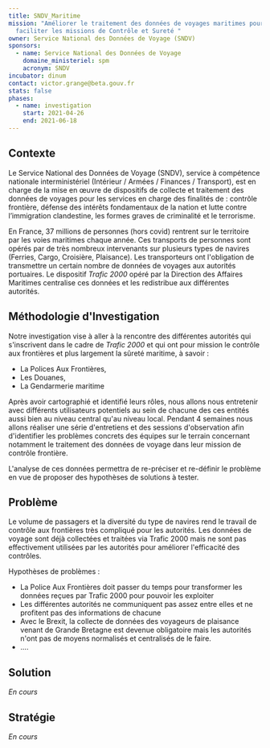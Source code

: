 ```yaml
---
title: SNDV_Maritime
mission: "Améliorer le traitement des données de voyages maritimes pour
  faciliter les missions de Contrôle et Sureté "
owner: Service National des Données de Voyage (SNDV)
sponsors:
  - name: Service National des Données de Voyage
    domaine_ministeriel: spm
    acronym: SNDV
incubator: dinum
contact: victor.grange@beta.gouv.fr
stats: false
phases:
  - name: investigation
    start: 2021-04-26
    end: 2021-06-18
---
```

## Contexte

Le Service National des Données de Voyage (SNDV), service à compétence nationale interministériel (Intérieur / Armées / Finances / Transport), est en charge de la mise en œuvre de dispositifs de collecte et traitement des données de voyages pour les services en charge des finalités de : contrôle frontière, défense des intérêts fondamentaux de la nation et lutte contre l’immigration clandestine, les formes graves de criminalité et le terrorisme.

En France, 37 millions de personnes (hors covid) rentrent sur le territoire par les voies maritimes chaque année. Ces transports de personnes sont opérés par de très nombreux intervenants sur plusieurs types de navires (Ferries, Cargo, Croisière, Plaisance). Les transporteurs ont l'obligation de transmettre un certain nombre de données de voyages aux autorités portuaires.  Le dispositif *Trafic 2000* opéré par la Direction des Affaires Maritimes centralise ces données et les redistribue aux différentes autorités.

## Méthodologie d'Investigation

Notre investigation vise à aller à la rencontre des différentes autorités qui s'inscrivent dans le cadre de *Trafic 2000* et qui ont pour mission le contrôle aux frontières et plus largement la sûreté maritime, à savoir :

* La Polices Aux Frontières, 
* Les Douanes, 
* La Gendarmerie maritime 

Après avoir cartographié et identifié leurs rôles, nous allons nous entretenir avec différents utilisateurs potentiels au sein de chacune des ces entités aussi bien au niveau central qu'au niveau local. Pendant 4 semaines nous allons réaliser une série d'entretiens et des sessions d'observation afin d'identifier les problèmes concrets des équipes sur le terrain concernant notamment le traitement des données de voyage dans leur mission de contrôle frontière.

L'analyse de ces données permettra de re-préciser et re-définir le problème en vue de proposer des hypothèses de solutions à tester.

## Problème

Le volume de passagers et la diversité du type de navires rend le travail de contrôle aux frontières très compliqué pour les autorités. Les données de voyage sont déjà collectées et traitées via Trafic 2000 mais ne sont pas effectivement utilisées par les autorités pour améliorer l'efficacité des contrôles. 

Hypothèses de problèmes : 

* La Police Aux Frontières doit passer du temps pour transformer les données reçues par Trafic 2000 pour pouvoir les exploiter 
* Les différentes autorités ne communiquent pas assez entre elles et ne profitent pas des informations de chacune 
* Avec le Brexit, la collecte de données des voyageurs de plaisance venant de Grande Bretagne est devenue obligatoire mais les autorités n'ont pas de moyens normalisés et centralisés de le faire.
* ....

## Solution

*En cours*

## Stratégie

*En cours*